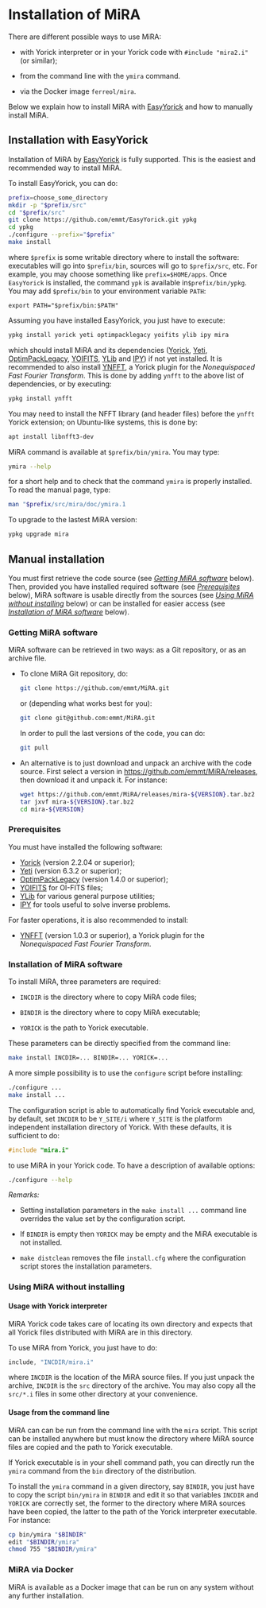 # Installation of MiRA

There are different possible ways to use MiRA:

* with Yorick interpreter or in your Yorick code with `#include "mira2.i"` (or
  similar);

* from the command line with the `ymira` command.

* via the Docker image `ferreol/mira`.

Below we explain how to install MiRA with
[EasyYorick](https://github.com/emmt/EasyYorick) and how to manually install
MiRA.


## Installation with EasyYorick

Installation of MiRA by [EasyYorick](https://github.com/emmt/EasyYorick) is
fully supported.  This is the easiest and recommended way to install MiRA.

To install EasyYorick, you can do:

```sh
prefix=choose_some_directory
mkdir -p "$prefix/src"
cd "$prefix/src"
git clone https://github.com/emmt/EasyYorick.git ypkg
cd ypkg
./configure --prefix="$prefix"
make install
```

where `$prefix` is some writable directory where to install the software:
executables will go into `$prefix/bin`, sources will go to `$prefix/src`, etc.
For example, you may choose something like `prefix=$HOME/apps`.  Once
`EasyYorick` is installed, the command `ypk` is available in`$prefix/bin/ypkg`.
You may add `$prefix/bin` to your environment variable `PATH`:

```
export PATH="$prefix/bin:$PATH"
```

Assuming you have installed EasyYorick, you just have to execute:

```sh
ypkg install yorick yeti optimpacklegacy yoifits ylib ipy mira
```

which should install MiRA and its dependencies
([Yorick](http://dhmunro.github.io/yorick-doc/),
[Yeti](https://github.com/emmt/Yeti),
[OptimPackLegacy](https://github.com/emmt/OptimPackLegacy),
[YOIFITS](https://github.com/emmt/YOIFITS),
[YLib](https://github.com/emmt/ylib) and
[IPY](https://github.com/emmt/IPY)) if not yet installed.  It is recommended
to also install [YNFFT](https://github.com/emmt/ynfft), a Yorick plugin for the
*Nonequispaced Fast Fourier Transform*.  This is done by adding `ynfft` to the
above list of dependencies, or by executing:

```sh
ypkg install ynfft
```

You may need to install the NFFT library (and header files) before the `ynfft`
Yorick extension; on Ubuntu-like systems, this is done by:

```sh
apt install libnfft3-dev
```

MiRA command is available at `$prefix/bin/ymira`.  You may type:

```sh
ymira --help
```

for a short help and to check that the command `ymira` is properly installed.
To read the manual page, type:

```sh
man "$prefix/src/mira/doc/ymira.1
```

To upgrade to the lastest MiRA version:

```sh
ypkg upgrade mira
```


## Manual installation

You must first retrieve the code source (see [*Getting MiRA
software*](#getting-mira-software) below).  Then, provided you have installed
required software (see [*Prerequisites*](#prerequisites) below), MiRA software
is usable directly from the sources (see [*Using MiRA without
installing*](#using-mira-without-installing) below) or can be installed for
easier access (see [*Installation of MiRA
software*](#installation-of-mira-software) below).


### Getting MiRA software

MiRA software can be retrieved in two ways: as a Git repository, or as an
archive file.


* To clone MiRA Git repository, do:

  ```sh
  git clone https://github.com/emmt/MiRA.git
  ```

  or (depending what works best for you):

  ```sh
  git clone git@github.com:emmt/MiRA.git
  ```

  In order to pull the last versions of the code, you can do:

  ```sh
  git pull
  ```

* An alternative is to just download and unpack an archive with the code
  source.  First select a version in https://github.com/emmt/MiRA/releases,
  then download it and unpack it.  For instance:

  ```sh
  wget https://github.com/emmt/MiRA/releases/mira-${VERSION}.tar.bz2
  tar jxvf mira-${VERSION}.tar.bz2
  cd mira-${VERSION}
  ```

### Prerequisites

You must have installed the following software:

- [Yorick](http://dhmunro.github.io/yorick-doc/) (version 2.2.04 or superior);
- [Yeti](https://github.com/emmt/Yeti) (version 6.3.2 or superior);
- [OptimPackLegacy](https://github.com/emmt/OptimPackLegacy) (version 1.4.0 or
   superior);
- [YOIFITS](https://github.com/emmt/YOIFITS) for OI-FITS files;
- [YLib](https://github.com/emmt/ylib) for various general purpose utilities;
- [IPY](https://github.com/emmt/IPY) for tools useful to solve inverse
  problems.

For faster operations, it is also recommended to install:

- [YNFFT](https://github.com/emmt/ynfft) (version 1.0.3 or superior), a Yorick
  plugin for the *Nonequispaced Fast Fourier Transform*.


### Installation of MiRA software

To install MiRA, three parameters are required:

* `INCDIR` is the directory where to copy MiRA code files;

* `BINDIR` is the directory where to copy MiRA executable;

* `YORICK` is the path to Yorick executable.

These parameters can be directly specified from the command line:

```sh
make install INCDIR=... BINDIR=... YORICK=...
```

A more simple possibility is to use the `configure` script before installing:

```sh
./configure ...
make install ...
```

The configuration script is able to automatically find Yorick executable and,
by default, set `INCDIR` to be `Y_SITE/i` where `Y_SITE` is the platform
independent installation directory of Yorick.  With these defaults, it is
sufficient to do:

```c
#include "mira.i"
```

to use MiRA in your Yorick code.  To have a description of available options:

```sh
./configure --help
```

*Remarks:*

* Setting installation parameters in the `make install ...` command line
  overrides the value set by the configuration script.

* If `BINDIR` is empty then `YORICK` may be empty and the MiRA executable is
  not installed.

* `make distclean` removes the file `install.cfg` where the configuration
  script stores the installation parameters.


### Using MiRA without installing

#### Usage with Yorick interpreter

MiRA Yorick code takes care of locating its own directory and expects that all
Yorick files distributed with MiRA are in this directory.

To use MiRA from Yorick, you just have to do:

```c
include, "INCDIR/mira.i"
```

where `INCDIR` is the location of the MiRA source files.  If you just unpack
the archive, `INCDIR` is the `src` directory of the archive.  You may also copy
all the `src/*.i` files in some other directory at your convenience.


#### Usage from the command line

MiRA can can be run from the command line with the `mira` script.  This script
can be installed anywhere but must know the directory where MiRA source files
are copied and the path to Yorick executable.

If Yorick executable is in your shell command path, you can directly run the
`ymira` command from the `bin` directory of the distribution.

To install the `ymira` command in a given directory, say `BINDIR`, you just
have to copy the script `bin/ymira` in `BINDIR` and edit it so that variables
`INCDIR` and `YORICK` are correctly set, the former to the directory where MiRA
sources have been copied, the latter to the path of the Yorick interpreter
executable.  For instance:

```sh
cp bin/ymira "$BINDIR"
edit "$BINDIR/ymira"
chmod 755 "$BINDIR/ymira"
```


###  MiRA  via Docker

MiRA is available as a Docker image that can be run on any system without any
further installation.
